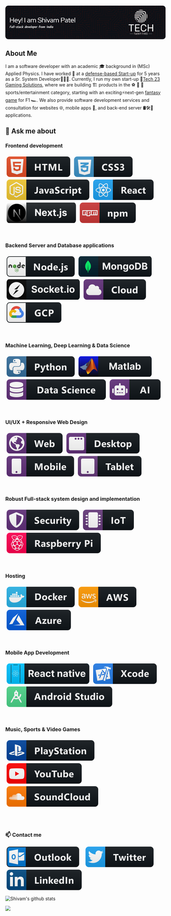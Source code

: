 [![](https://github.com/slycadelic/slycadelic/blob/ac0ba49316e9c49c9d7c863d7375276152945985/github-header-image%20(1).png)](https://www.tech23gaming.com/)

## About Me
I am a software developer with an academic 🎓 background in (MSc) Applied Physics. I have worked 💼 at a <a href='https://pentashieldtech.com/'>defense-based Start-up</a> for 5 years as a Sr. System Developer👨🏻‍💻. Currently, I run my own start-up 🚀<a href='https://www.tech23gaming.com/'>Tech 23 Gaming Solutions</a>, where we are building 🏗️ products in the ⚽️ 🏀 🎾sports/entertainment category, starting with an exciting⚡next-gen <a href='https://www.fantasyfoxapp.com/'>fantasy game</a> for F1 🏎️. We also provide software development services and consultation for websites 🌐, mobile apps 📱, and back-end server 🛢🛠️🔑applications. 

## 💬 Ask me about
<h3>
    Frontend  development 
    <br /> 
    <br /> 
    <img src="https://raw.githubusercontent.com/slycadelic/slycadelic/main/Assets/HTML.svg" alt="HTML5" style="vertical-align:middle; margin:4px">  
    <img src="https://raw.githubusercontent.com/slycadelic/slycadelic/main/Assets/CSS.svg" alt="CSS" style="vertical-align:middle; margin:4px"> 
    <img src="https://raw.githubusercontent.com/slycadelic/slycadelic/main/Assets/Javascript.svg" alt="Javascript" style="vertical-align:middle; margin:4px"> 
    <img src="https://raw.githubusercontent.com/slycadelic/slycadelic/main/Assets/React.svg" alt="React" style="vertical-align:middle; margin:4px"> 
    <img src="https://raw.githubusercontent.com/slycadelic/slycadelic/main/Assets/Next.svg" alt="Next.js" style="vertical-align:middle; margin:4px"> 
    <img src="https://raw.githubusercontent.com/slycadelic/slycadelic/main/Assets/npm.svg" alt="npm" style="vertical-align:middle; margin:4px"> 
</h3>
<br /> 
<h3>
    Backend Server and Database applications 
    <br /> 
    <br/> 
    <img src="https://raw.githubusercontent.com/slycadelic/slycadelic/main/Assets/Nodejs.svg" alt="Node.js" style="vertical-align:middle; margin:4px"> 
    <img src="https://raw.githubusercontent.com/slycadelic/slycadelic/main/Assets/MongoDB.svg" alt="MongoDB" style="vertical-align:middle; margin:4px"> 
    <img src="https://raw.githubusercontent.com/slycadelic/slycadelic/main/Assets/socketIO.svg" alt="Socket.io" style="vertical-align:middle; margin:4px"> 
    <img src="https://raw.githubusercontent.com/slycadelic/slycadelic/main/Assets/Cloud.svg" alt="Cloud" style="vertical-align:middle; margin:4px"> 
    <img src="https://raw.githubusercontent.com/slycadelic/slycadelic/main/Assets/Google.svg" alt="Google Cloud" style="vertical-align:middle; margin:4px">
</h3>
<br /> 
<h3>
    Machine Learning, Deep Learning & Data Science
    <br/> 
    <br /> 
    <img src="https://raw.githubusercontent.com/slycadelic/slycadelic/main/Assets/Python.svg" alt="Python" style="vertical-align:middle; margin:4px"> 
    <img src="https://raw.githubusercontent.com/slycadelic/slycadelic/main/Assets/Matlab.svg" alt="Matlab" style="vertical-align:middle; margin:4px"> 
    <img src="https://raw.githubusercontent.com/slycadelic/slycadelic/main/Assets/Data%20Science.svg" alt="Data Science" style="vertical-align:middle; margin:4px"> 
    <img src="https://raw.githubusercontent.com/slycadelic/slycadelic/main/Assets/AI.svg" alt="AI" style="vertical-align:middle; margin:4px">
</h3>
<br /> 
<h3>
    UI/UX + Responsive Web Design 
    <br/> 
    <br /> 
    <img src="https://raw.githubusercontent.com/slycadelic/slycadelic/main/Assets/Web.svg" alt="Website" style="vertical-align:middle; margin:4px"> 
    <img src="https://raw.githubusercontent.com/slycadelic/slycadelic/main/Assets/Desktop.svg" alt="Desktop" style="vertical-align:middle; margin:4px"> 
    <img src="https://raw.githubusercontent.com/slycadelic/slycadelic/main/Assets/Mobile.svg" alt="Mobile" style="vertical-align:middle; margin:4px"> 
    <img src="https://raw.githubusercontent.com/slycadelic/slycadelic/main/Assets/Tablet.svg" alt="Tablet" style="vertical-align:middle; margin:4px">
</h3>
<br /> 
<h3>
    Robust Full-stack system design and implementation 
    <br/> 
    <br /> 
    <img src="https://raw.githubusercontent.com/slycadelic/slycadelic/main/Assets/Security.svg" alt="Security" style="vertical-align:middle; margin:4px"> 
    <img src="https://raw.githubusercontent.com/slycadelic/slycadelic/main/Assets/IOT.svg" alt="IOT" style="vertical-align:middle; margin:4px"> 
    <img src="https://raw.githubusercontent.com/slycadelic/slycadelic/main/Assets/RasPi.svg" alt="Raspberry Pi" style="vertical-align:middle; margin:4px">
</h3>
<br /> 
<h3>
    Hosting 
    <br/> 
    <br /> 
    <img src="https://raw.githubusercontent.com/slycadelic/slycadelic/main/Assets/Docker.svg" alt="Docker" style="vertical-align:middle; margin:4px"> 
    <img src="https://raw.githubusercontent.com/slycadelic/slycadelic/main/Assets/AWS.svg" alt="AWS" style="vertical-align:middle; margin:4px"> 
    <img src="https://raw.githubusercontent.com/slycadelic/slycadelic/main/Assets/Azure.svg" alt="Azure" style="vertical-align:middle; margin:4px">
</h3>
<br /> 
<h3>
    Mobile App Development 
    <br/> 
    <br /> 
    <img src="https://raw.githubusercontent.com/slycadelic/slycadelic/main/Assets/ReactNative.svg" alt="React Native" style="vertical-align:middle; margin:4px"> 
    <img src="https://raw.githubusercontent.com/slycadelic/slycadelic/main/Assets/XCode.svg" alt="XCode" style="vertical-align:middle; margin:4px"> 
    <img src="https://raw.githubusercontent.com/slycadelic/slycadelic/main/Assets/AndroidStudio.svg" alt="Android Studio" style="vertical-align:middle; margin:4px">
</h3>
<br /> 
<h3>
    Music, Sports & Video Games 
    <br/> 
    <br /> 
    <img src="https://raw.githubusercontent.com/slycadelic/slycadelic/7adf602709f7cba5ebaa478affeb1452725a40c8/PSbadge.svg" alt="PS3" style="vertical-align:middle; margin:4px"> 
    <img src="https://raw.githubusercontent.com/slycadelic/slycadelic/main/Assets/YoutubeBadge.svg" alt="Youtube" style="vertical-align:middle; margin:4px"> 
    <img src="https://raw.githubusercontent.com/slycadelic/slycadelic/main/Assets/SoundCloud.svg" alt="Sound Cloud" style="vertical-align:middle; margin:4px">
</h3>
<br /> 
<br /> 

### 📫 Contact me
<a href="mailto:shivam_patel@hotmail.com"><img src="https://raw.githubusercontent.com/slycadelic/slycadelic/main/Assets/Outlook.svg" alt="e-Mail" style="vertical-align:middle; margin:4px"/></a> &nbsp; [<img src="https://raw.githubusercontent.com/slycadelic/slycadelic/main/Assets/Twitter.svg" alt="Twitter" style="vertical-align:middle; margin:4px">](https://twitter.com/sp__1991) &nbsp; [<img src="https://raw.githubusercontent.com/slycadelic/slycadelic/main/Assets/LinkdIn.svg" alt="LinkdIn" style="vertical-align:middle; margin:4px">](https://www.linkedin.com/in/spatel04/)

![Shivam's github stats](https://github-readme-stats.vercel.app/api?username=slycadelic&hide=["issues"]&show_icons=true&theme=transparent)

![](https://komarev.com/ghpvc/?username=slycadelic&color=ff4500)
